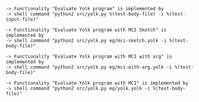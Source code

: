     -> Functionality "Evaluate Yolk program" is implemented by
    -> shell command "python2 src/yolk.py %(test-body-file) -i %(test-input-file)"

    -> Functionality "Evaluate Yolk program with MCI Sketch" is implemented by
    -> shell command "python2 src/yolk.py eg/mci-sketch.yolk -i %(test-body-file)"

    -> Functionality "Evaluate Yolk program with MCI with arg" is implemented by
    -> shell command "python2 src/yolk.py eg/mci-with-arg.yolk -i %(test-body-file)"

    -> Functionality "Evaluate Yolk program with MCI" is implemented by
    -> shell command "python2 src/yolk.py eg/yolk.yolk -i %(test-body-file)"
